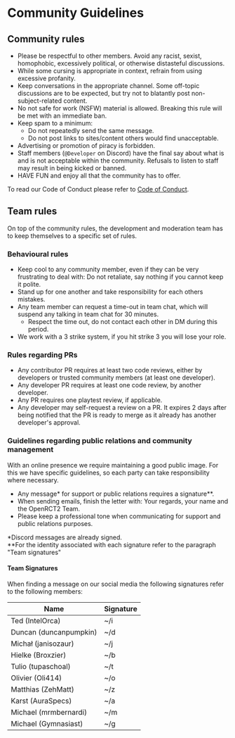 # Community Guidelines

## Community rules

- Please be respectful to other members. Avoid any racist, sexist, homophobic, excessively political, or otherwise distasteful discussions.
- While some cursing is appropriate in context, refrain from using excessive profanity.
- Keep conversations in the appropriate channel. Some off-topic discussions are to be expected, but try not to blatantly post non-subject-related content.
- No not safe for work (NSFW) material is allowed. Breaking this rule will be met with an immediate ban.
- Keep spam to a minimum:
  - Do not repeatedly send the same message.
  - Do not post links to sites/content others would find unacceptable.
- Advertising or promotion of piracy is forbidden.
- Staff members (`@Developer` on Discord) have the final say about what is and is not acceptable within the community. Refusals to listen to staff may result in being kicked or banned.
- HAVE FUN and enjoy all that the community has to offer.

To read our Code of Conduct please refer to [Code of Conduct](CODE_OF_CONDUCT.md).
 
## Team rules

On top of the community rules, the development and moderation team has to keep themselves to a specific set of rules.

### Behavioural rules

- Keep cool to any community member, even if they can be very frustrating to deal with: Do not retaliate, say nothing if you cannot keep it polite.
- Stand up for one another and take responsibility for each others mistakes.
- Any team member can request a time-out in team chat, which will suspend any talking in team chat for 30 minutes.
  - Respect the time out, do not contact each other in DM during this period.
- We work with a 3 strike system, if you hit strike 3 you will lose your role.

### Rules regarding PRs

- Any contributor PR requires at least two code reviews, either by developers or trusted community members (at least one developer).
- Any developer PR requires at least one code review, by another developer.
- Any PR requires one playtest review, if applicable.
- Any developer may self-request a review on a PR. It expires 2 days after being notified that the PR is ready to merge as it already has another developer's approval.

### Guidelines regarding public relations and community management

With an online presence we require maintaining a good public image. For this we have specific guidelines, so each party can take responsibility where necessary.

- Any message* for support or public relations requires a signature**.
- When sending emails, finish the letter with: Your regards, your name and the OpenRCT2 Team.
- Please keep a professional tone when communicating for support and public relations purposes.

*Discord messages are already signed.  
**For the identity associated with each signature refer to the paragraph "Team signatures"


#### Team Signatures

When finding a message on our social media the following signatures refer to the following members:

| Name | Signature |
| ---- | --------- |
| Ted (IntelOrca) | ~/i | 
| Duncan (duncanpumpkin) | ~/d |
| Michał (janisozaur) | ~/j |
| Hielke (Broxzier) | ~/b |
| Tulio (tupaschoal) | ~/t | 
| Olivier (Oli414) | ~/o |
| Matthias (ZehMatt) | ~/z |
| Karst (AuraSpecs)  | ~/a |
| Michael (mrmbernardi) | ~/m |
| Michael (Gymnasiast) | ~/g |